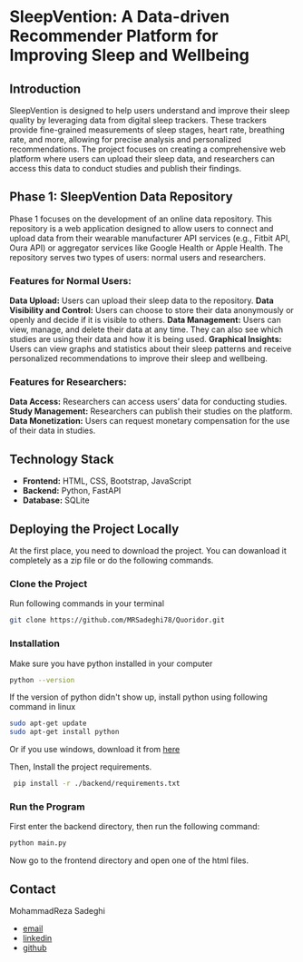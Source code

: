 # SleepVention: A Data-driven Recommender Platform for Improving Sleep and Wellbeing

## Introduction

SleepVention is designed to help users understand and improve their sleep quality by leveraging data from digital sleep trackers. These trackers provide fine-grained measurements of sleep stages, heart rate, breathing rate, and more, allowing for precise analysis and personalized recommendations. The project focuses on creating a comprehensive web platform where users can upload their sleep data, and researchers can access this data to conduct studies and publish their findings.

## Phase 1: SleepVention Data Repository

Phase 1 focuses on the development of an online data repository. This repository is a web application designed to allow users to connect and upload data from their wearable manufacturer API services (e.g., Fitbit API, Oura API) or aggregator services like Google Health or Apple Health. The repository serves two types of users: normal users and researchers.

### Features for Normal Users:

**Data Upload:** Users can upload their sleep data to the repository.
**Data Visibility and Control:** Users can choose to store their data anonymously or openly and decide if it is visible to others.
**Data Management:** Users can view, manage, and delete their data at any time. They can also see which studies are using their data and how it is being used.
**Graphical Insights:** Users can view graphs and statistics about their sleep patterns and receive personalized recommendations to improve their sleep and wellbeing.

### Features for Researchers:

**Data Access:** Researchers can access users’ data for conducting studies.
**Study Management:** Researchers can publish their studies on the platform.
**Data Monetization:** Users can request monetary compensation for the use of their data in studies.

## Technology Stack
- **Frontend:** HTML, CSS, Bootstrap, JavaScript
- **Backend:** Python, FastAPI
- **Database:** SQLite

## Deploying the Project Locally

At the first place, you need to download the project. You can dowanload it completely as a zip file or do the following commands.

### Clone the Project

Run following commands in your terminal
  ```sh
  git clone https://github.com/MRSadeghi78/Quoridor.git
  ```

### Installation

Make sure you have python installed in your computer
   ```sh
   python --version
   ```
If the version of python didn't show up, install python using following command in linux
   ```sh
   sudo apt-get update
   sudo apt-get install python
   ```
Or if you use windows, download it from [here](https://www.python.org/downloads/windows/)

Then, Install the project requirements.
  ```sh
   pip install -r ./backend/requirements.txt
   ```

### Run the Program

First enter the backend directory, then run the following command:
   ```sh
   python main.py
   ```

Now go to the frontend directory and open one of the html files.

## Contact

MohammadReza Sadeghi
  - [email](mohammadreza.sadeghi@oulu.fi)
  - [linkedin](https://www.linkedin.com/in/mrsadeghi78/)
  - [github](https://github.com/MRSadeghi78/)
